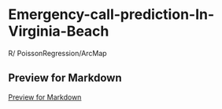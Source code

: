 # Emergency-call-prediction-In-Virginia-Beach
R/ PoissonRegression/ArcMap

## Preview for Markdown
[Preview for Markdown](http://htmlpreview.github.io/?https://github.com/fangnandu/Emergency-call-prediction-In-Virginia-Beach/blob/master/r-markdownforemergencycalls.html)

